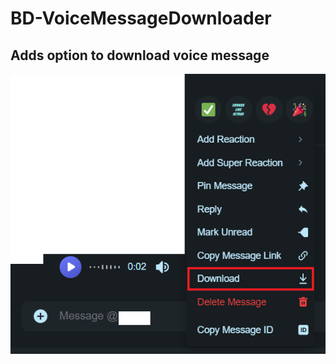 # BD-VoiceMessageDownloader
## Adds option to download voice message
![Screenshot of usage](/assets/example.png)